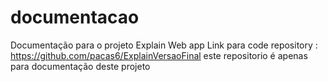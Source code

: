 # documentacao
 Documentação para o projeto Explain Web app
Link para code repository : https://github.com/pacas6/ExplainVersaoFinal
este repositorio é apenas para documentação deste projeto
